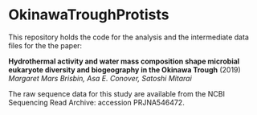 # OkinawaTroughProtists

This repository holds the code for the analysis and the intermediate data files for the the paper: 

**Hydrothermal activity and water mass composition shape microbial eukaryote diversity and biogeography in the Okinawa Trough** (2019)<br/>
*Margaret Mars Brisbin, Asa E. Conover, Satoshi Mitarai*

The raw sequence data for this study are available from the NCBI Sequencing Read Archive: accession PRJNA546472. 
